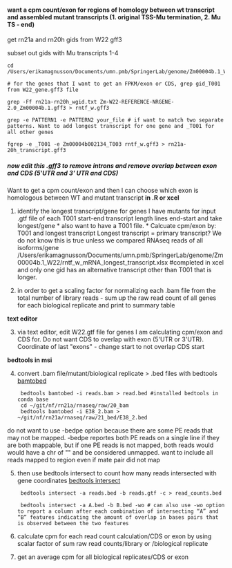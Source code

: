 #### want a cpm count/exon for regions of homology between wt transcript and assembled mutant transcripts (1. original TSS-Mu termination, 2. Mu TS - end)

get rn21a and rn20h gids from W22 gff3 

subset out gids with Mu transcripts 1-4

	cd /Users/erikamagnusson/Documents/umn.pmb/SpringerLab/genome/Zm00004b.1_W22
	
	# for the genes that I want to get an FPKM/exon or CDS, grep gid_T001 from W22_gene.gff3 file
	
	grep -Ff rn21a-rn20h_wgid.txt Zm-W22-REFERENCE-NRGENE-2.0_Zm00004b.1.gff3 > rntf_w.gff3
	
	grep -e PATTERN1 -e PATTERN2 your_file # if want to match two separate patterns. Want to add longest transcript for one gene and _T001 for all other genes
	
	fgrep -e _T001 -e Zm00004b002134_T003 rntf_w.gff3 > rn21a-20h_transcript.gff3
	
##### now edit this .gff3 to remove introns and remove overlap between exon and CDS (5'UTR and 3' UTR and CDS)

Want to get a cpm count/exon and then I can choose which exon is homologous between WT and mutant transcript
**in .R or xcel**

1. identify the longest transcript/gene for genes I have mutants for
	input .gtf file of each T001 start-end transcript length lines
	end-start and take longest/gene
		* also want to have a T001 file. 
		* Calcuate cpm/exon by: T001 and longest transcript 
	Longest transcript = primary transcript? 
	We do not know this is true unless we compared RNAseq reads of all isoforms/gene
	/Users/erikamagnusson/Documents/umn.pmb/SpringerLab/genome/Zm00004b.1_W22/rntf_w_mRNA_longest_transcript.xlsx #completed in xcel and only one gid has an alternative transcript other than T001 that is longer. 

2. in order to get a scaling factor for normalizing each .bam file from the total number of library reads - sum up the raw read count of all genes for each biological replicate and print to summary table 

**text editor**

3. via text editor, edit W22.gtf file for genes I am calculating cpm/exon and CDS for. Do not want CDS to overlap with exon (5'UTR or 3'UTR). Coordinate of last "exons" - change start to not overlap CDS start

**bedtools in msi**

4. convert .bam file/mutant/biological replicate > .bed files with bedtools
[bamtobed](https://bedtools.readthedocs.io/en/latest/content/tools/bamtobed.html)

		bedtools bamtobed -i reads.bam > read.bed #installed bedtools in conda base
		cd ~/git/nf/rn21a/rnaseq/raw/20_bam
		bedtools bamtobed -i E38_2.bam > ~/git/nf/rn21a/rnaseq/raw/21_bed/E38_2.bed

do not want to use -bedpe option because there are some PE reads that may not be mapped. -bedpe reportes both PE reads on a single line if they are both mappable, but if one PE reads is not mapped, both reads would would have a chr of "" and be considered unmapped. want to include all reads mapped to region even if mate pair did not map

5. then use bedtools intersect to count how many reads intersected with gene coordinates
[bedtools intersect](https://bedtools.readthedocs.io/en/latest/content/tools/intersect.html)

		bedtools intersect -a reads.bed -b reads.gtf -c > read_counts.bed
	
		bedtools intersect -a A.bed -b B.bed -wo # can also use -wo option to report a column after each combination of intersecting “A” and “B” features indicating the amount of overlap in bases pairs that is observed between the two features
	
6. calculate cpm for each read count calculation/CDS or exon by using scalar factor of sum raw read counts/library or /biological replicate
7. get an average cpm for all biological replicates/CDS or exon
